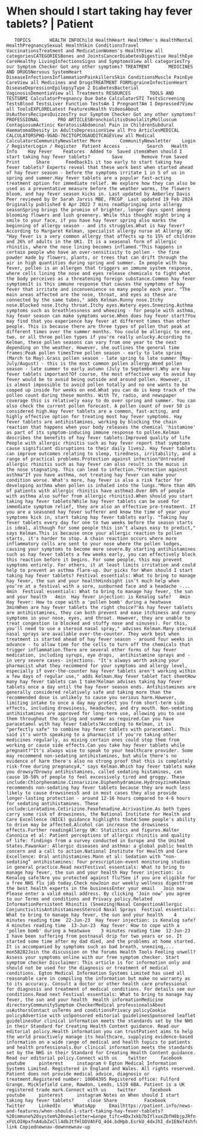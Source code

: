# When should I start taking hay fever tablets? | Patient

       TOPICS       HEALTH INFOChild HealthHeart HealthMen's HealthMental HealthPregnancySexual HealthSkin ConditionsTravel VaccinationsTreatment and MedicationWomen's HealthView all categoriesCATEGORIESBones and JointsCancerDiabetesDigestive HealthEye CareHealthy LivingInfectionsSigns and SymptomsView all categoriesTry our Symptom Checker Got any other symptoms? TREATMENT       MEDICINES AND DRUGSNervous SystemHeart DiseaseInfectionsInflammationPainkillersSkin ConditionsMuscle PainEye CareView all Medicines and DrugsTREATMENT FORMigraineInfectionHeart DiseaseDepressionEpilepsyType 2 DiabetesBacterial VaginosisDementiaView all Treatments RESOURCES       TOOLS AND TESTSBMI CalculatorPregnancy Due Date CalculatorSTI TestsScreening TestsBlood TestsLiver Function TestsAm I Pregnant?Am I Depressed?View all ToolsEXPLORELatest FeaturesHealth VideosAbout UsAuthorsRecipesQuizzesTry our Symptom Checker Got any other symptoms? PROFESSIONAL       PRO ARTICLESBronchiolitisOsmolalityMolluscum ContagiosumActinic KeratosisAbdominal Pain in ChildrenSubdural HaematomaObesity in AdultsDepressionView all Pro ArticlesMEDICAL CALCULATORSPHQ-9GAD-76CITGPCOGAUDITCAGEView all Medical CalculatorsCommunityNewsletter More       CommunityNewsletter    Login / RegisterLogin / Register  Patient Access  .       Search   Health Info    Hay Fever    Features  Added to  Saved itemsWhen should I start taking hay fever tablets?        Save       Remove from Saved       Print      Share      FeedbackIs it too early to start taking hay fever tablets? Experts reveal that these work best when started ahead of hay fever season - before the symptoms irritate 1 in 5 of us in spring and summer.Hay fever tablets are a popular fast-acting treatment option for immediate relief. We explore how they can also be used as a preventative measure before the weather warms, the flowers bloom, and hay fever season kicks in. Last updated by Amberley Davis   Peer reviewed by Dr Sarah Jarvis MBE, FRCGP  Last updated 19 Feb 2024   Originally published 6 Apr 2022 7 mins readSpringing into allergy seasonSpring brings the promise of brighter, longer days spent among blooming flowers and lush greenery. While this thought might bring a smile to your face, if you have hay fever spring also marks the beginning of allergy season - and its struggles.What is hay fever?According to Margaret Kelman, specialist allergy nurse at Allergy UK: "Hay fever is a very common allergy that affects up to 15% of children and 26% of adults in the UK1. It is a seasonal form of allergic rhinitis, where the nose lining becomes inflamed."This happens in certain people who have an over-sensitivity to pollen - the fine powder made by flowers, plants, or trees that can drift through the air in high quantities during spring and summer. In people with hay fever, pollen is an allergen that triggers an immune system response, where cells lining the nose and eyes release chemicals to fight what the body perceives as a threatening foreign substance.Common hay fever symptomsIt is this immune response that causes the symptoms of hay fever that irritate and inconvenience so many people each year. "The main areas affected are the nose, throat, and eyes as these are connected by the same tubes," adds Kelman.Runny nose.Itchy nose.Blocked nose.Itchy throat.Itchy eyes.Watery eyes.Sneezing.Asthma symptoms such as breathlessness and wheezing - for people with asthma, hay fever season can make symptoms worse.When does hay fever start?You may find that you experience hay fever at different times than other people. This is because there are three types of pollen that peak at different times over the summer months. You could be allergic to one, two, or all three pollen types if you're really unlucky.According to Kelman, these pollen seasons can vary from one year to the next depending on the weather. However, she outlines the general time frames:Peak pollen timesTree pollen season - early to late spring (March to May).Grass pollen season - late spring to late summer (May-July/August) - this is the most common pollen allergy.Weed pollen season - late summer to early autumn (July to September).Why are hay fever tablets important?Of course, the most effective way to avoid hay fever would be to avoid being outside and around pollen. However, it is almost impossible to avoid pollen totally and no one wants to be cooped up inside for weeks on end.What you can do is keep track of the pollen count during these months. With TV, radio, and newspaper coverage this is relatively easy to do over spring and summer. You can also check the current pollen forecast. A pollen count of over 50 is considered high.Hay fever tablets are a common, fast-acting, and highly effective option for treating most hay fever symptoms. Hay fever tablets are antihistamines, working by blocking the chain reaction that happens when your body releases the chemical 'histamine' as part of its symptom-inducing immune response to pollen.Kelman describes the benefits of hay fever tablets:Improved quality of life People with allergic rhinitis such as hay fever report that symptoms cause significant disruptions to their daily lives2. Hay fever tablets can improve outcomes relating to sleep, tiredness, irritability, and a range of practical problems.Protection against infection"Untreated allergic rhinitis such as hay fever can also result in the mucus in the nose stagnating. This can lead to infection."Protection against asthma"If you have asthma, not treating hay fever can make your condition worse. What's more, hay fever is also a risk factor for developing asthma when pollen is inhaled into the lungs."More than 40% of patients with allergic rhinitis have asthma3.Over 80% of people with asthma also suffer from allergic rhinitis3.When should you start taking hay fever tablets?While hay fever tablets can be used for immediate symptom relief, they are also an effective pre-treatment. If you are a seasoned hay fever sufferer and know the time of year your symptoms kick in, start taking hay fever tablets early. "Taking hay fever tablets every day for one to two weeks before the season starts is ideal, although for some people this isn’t always easy to predict," says Kelman.This is because once your allergic reaction to pollen starts, it's harder to stop. A chain reaction occurs where more inflammatory cells are sent to your nose where the pollen lodges, causing your symptoms to become more severe.By starting antihistamines such as hay fever tablets a few weeks early, you can effectively block this reaction before it begins. For some people, this may prevent symptoms entirely. For others, it at least limits irritation and could help to prevent an asthma flare-up. Our picks for When should I start taking hay fever tablets? Festival essentials: What to bring to manage hay fever, the sun and your healthHindsight isn’t much help when you’re at a festival with a sore, sunburned face and a headache -...   4min  Festival essentials: What to bring to manage hay fever, the sun and your health   4min  Hay fever injection: is Kenalog safe?   4min  Hay fever: How to cope with a 'pollen bomb' during a heatwave   3minWhen are hay fever tablets the right choice?"As hay fever tablets are antihistamines, they can both prevent and ease itchiness and runny symptoms in your nose, eyes, and throat. However, they are unable to treat congestion (a blocked and stuffy nose and sinuses). For this, you'll need to use a steroid nasal spray," advises Kelman.Many steroid nasal sprays are available over-the-counter. They work best when treatment is started ahead of hay fever season - around four weeks in advance - to allow time for the cells to turn off the chemicals that trigger inflammation.There are several other forms of hay fever medication, including syrups, eye drops,  antihistamine sprays and - in very severe cases- injections. "It's always worth asking your pharmacist what they recommend for your symptoms and allergy level, especially if over-the-counter hay fever tablets aren't working within a few days of regular use," adds Kelman.Hay fever tablet fact sheetHow many hay fever tablets can I take?Kelman advises taking hay fever tablets once a day until the hay fever season ends. Antihistamines are generally considered relatively safe and taking more than the recommended dose is unlikely to cause you serious harm.However, limiting intake to once a day may protect you from short-term side effects, including drowsiness, headaches, and dry mouth. Non-sedating antihistamines are approved for long-term use, allowing you to use them throughout the spring and summer as required.Can you have paracetamol with hay fever tablets?According to Kelman, it is "perfectly safe" to combine hay fever tablets with paracetamol. This said it's worth speaking to a pharmacist if you're taking other medicines regularly, as mixing certain ones could stop them from working or cause side effects.Can you take hay fever tablets while pregnant?"It's always wise to speak to your healthcare provider. Some may recommend non-sedating antihistamines, but while there's no evidence of harm there's also no strong proof that this is completely risk-free during pregnancy4," says Kelman.Which hay fever tablets make you drowsy?Drowsy antihistamines, called sedating histamines, can cause 10-50% of people to feel excessively tired and groggy. These include:Chlorphenamine.Cinnarizine.Diphenhydramine.HydroxyzineKelman recommends non-sedating hay fever tablets because they are much less likely to cause drowsiness5 and in most cases they also provide longer-lasting protection - around 12-16 hours compared to 4-6 hours for sedating antihistamines. These include:Loratadine.Cetirizine.Fexofenadine.Acrivastine.As both types carry some risk of drowsiness, the National Institute for Health and Care Excellence (NICE) guidance highlights that4:Some people's ability to drive may be affected.Alcohol can increase the drowsiness effects.Further readingAllergy UK: Statistics and figures.Walter Canonica et al: Patient perceptions of allergic rhinitis and quality of life: findings from a survey conducted in Europe and the United States.Pawankar: Allergic diseases and asthma: a global public health concern and a call to action.National Institute for Health and Care Excellence: Oral antihistamines.Mann et al: Sedation with “non-sedating” antihistamines: four prescription-event monitoring studies in general practice.Read nextFestival essentials: What to bring to manage hay fever, the sun and your health Hay fever injection: is Kenalog safe?Are you protected against flu?See if you are eligible for a free NHS flu jab today.Check nowJoin our weekly wellness digestfrom the best health experts in the businessEnter your email   Join now Please enter a valid email address. By clicking ‘Join now’ you agree to our Terms and conditions and Privacy policy.Related InformationPersistent Rhinitis (Sneezing)Nasal CongestionAllergic ConjunctivitisAntihistaminesSteroid Nasal Sprays  Festival essentials: What to bring to manage hay fever, the sun and your health    4 minutes reading time  22-Jun-23  Hay fever injection: is Kenalog safe?    4 minutes reading time  13-Jun-23  Hay fever: How to cope with a 'pollen bomb' during a heatwave    3 minutes reading time  12-Jun-23  I have been suffering from postnasal drip for two years or so. It started some time after my dad died, and the problems at home started. It is accompanied by symptoms such as bad breath, sneezing,...   mon58282Join the discussion on the forums Health Tools Feeling unwell?Assess your symptoms online with our free symptom checker. Start symptom checker Disclaimer: This article is for information only and should not be used for the diagnosis or treatment of medical conditions. Egton Medical Information Systems Limited has used all reasonable care in compiling the information but make no warranty as to its accuracy. Consult a doctor or other health care professional for diagnosis and treatment of medical conditions. For details see our conditions.Read next Festival essentials: What to bring to manage hay fever, the sun and your health  Health informationMedicine directoryCommunitySymptom CheckerMedical professionalsAbout usAuthorsContact usTerms and conditionsPrivacy policyCookie policyAdvertise with usSponsored editorial guidelinesSponsored leaflet guidelinesOur clinical information meets the standards set by the NHS in their Standard for Creating Health Content guidance. Read our editorial policy.Health information you can trustPatient aims to help the world proactively manage its healthcare, supplying evidence-based information on a wide range of medical and health topics to patients and health professionals.Our clinical information meets the standards set by the NHS in their Standard for Creating Health Content guidance. Read our editorial policy.Connect with us    twitter     facebook     youtube     pinterest     instagram © Egton Medical Information Systems Limited. Registered in England and Wales. All rights reserved. Patient does not provide medical advice, diagnosis or treatment.Registered number: 10004395 Registered office: Fulford Grange, Micklefield Lane, Rawdon, Leeds, LS19 6BA. Patient is a UK registered trade mark.Connect with us    twitter     facebook     youtube     pinterest     instagram Notes on When should I start taking hay fever tablets?     close Share          Facebook     Twitter     LinkedIn     WhatsApp     Emailhttps://patient.info/news-and-features/when-should-i-start-taking-hay-fever-tablets?%20immune%20system%20newsletter=&xnpe_tifc=4DxJxkb7bIYlxuxZbfH8bjpJRfn-xFULOIHpxfnA4ubZxCll4dbJtfHlbDVAhFQ_4d4.bdHpb.EsrkU_4dxJhI_dxIENxf4shfoTCopy link Copiednewnav-downnewnav-up


